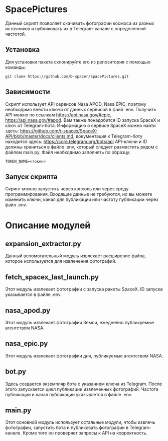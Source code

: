 SpacePictures
====

Данный скрипт позволяет скачивать фотографии космоса из разных источников и публиковать их в Telegram-канале с определенной частотой.

Установка
-
Для установки пакета склонируйте его из репозитория с помощью команды.

```git clone https://github.com/D-spacer/SpacePictures.git```

Зависимости
-
Скрипт использует API сервисов Nasa APOD, Nasa EPIC, поэтому необходимо внести ключи от данных сервисов в файл .env. Получить API можно по ссылкам https://api.nasa.gov/#epic, https://api.nasa.gov/#apod. Вам также понадобится ID запуска SpaceX и ключ от Telegram-бота. Информацию о сервисе SpaceX можно найти здесь:
https://github.com/r-spacex/SpaceX-API/blob/master/docs/clients.md, документация к Telegram-боту находится здесь: https://core.telegram.org/bots/api
API-ключи и ID должны храниться в файле .env, который следует разместить рядом с файлом main.py. Файл необходимо заполнять по образцу:

```TOKEN_NAME=<токен>```

Запуск скрипта
-
Скрипт можно запустить через консоль или через среду программирования. Входящие данные не требуются, но вы можете изменить ключи, канал для публикации или частоту публикации через файл .env.

# Описание модулей

expansion_extractor.py
-
Данный вспомогательный модуль извлекает расширение файла, которое используется для извлечения фотографий.

fetch_spacex_last_launch.py
-
Этот модуль извлекает фотографии с запуска ракеты SpaceX. ID запуска указывается в файле .env.

nasa_apod.py
-
Этот модуль извлекает фотографии Земли, ежедневно публикуемые агентством NASA.

nasa_epic.py
-
Этот модуль извлекает фотографии дня, публикуемые агентством NASA.

bot.py
-
Здесь создается экземпляр бота с указанием ключа из Telegram. После этого запускается цикл публикации извлеченных фотографий. Частота публикации и канал публикации указывается в файле .env.

main.py
-
Этот основной модуль использует остальные модули, чтобы извлечь фотографии, запустить бота и публиковать фотографии в Telegram-канале. Кроме того он проверяет запросы к API на корректность.
